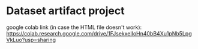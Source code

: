 # Dataset artifact project
google colab link (in case the HTML file doesn't work):
https://colab.research.google.com/drive/1FJsekxelIoHn40bB4Xu1pNb5LpgVkLuo?usp=sharing
